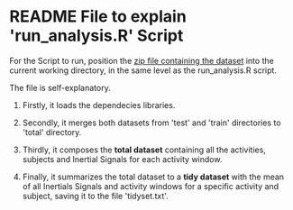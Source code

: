 # README File to explain 'run_analysis.R' Script

For the Script to run, position the [zip file containing the dataset](https://d396qusza40orc.cloudfront.net/getdata%2Fprojectfiles%2FUCI%20HAR%20Dataset.zip) into the current working directory, in the same level as the run_analysis.R script.



The file is self-explanatory.

1. Firstly, it loads the dependecies libraries.

2. Secondly, it merges both datasets from 'test' and 'train' directories to
'total' directory.

3. Thirdly, it composes the **total dataset** containing all the activities, subjects and Inertial Signals for each activity window.

4. Finally, it summarizes the total dataset to a **tidy dataset** with the mean of all Inertials Signals and activity windows for a specific activity and subject, saving it to the file 'tidyset.txt'.
